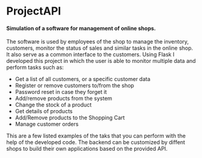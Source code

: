 # ProjectAPI
#### Simulation of a software for management of online shops.

The software is used by employees of the shop to manage the inventory, customers, monitor the status of sales and similar tasks in the online shop. It also serve as a common interface to the customers.
Using Flask I developed this project in which the user is able to monitor multiple data and perform tasks such as:

- Get a list of all customers, or a specific customer data
- Register or remove customers to/from the shop
- Password reset in case they forget it
- Add/remove products from the system
- Change the stock of a product
- Get details of products
- Add/Remove products to the Shopping Cart
- Manage customer orders

This are a few listed examples of the taks that you can perform with the help of the developed code.
The backend can be customized by diffent shops to build their own applications based on the provided API.
